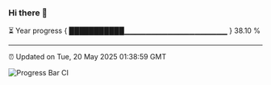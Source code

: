 ### Hi there 👋

⏳ Year progress { ███████████▁▁▁▁▁▁▁▁▁▁▁▁▁▁▁▁▁▁▁ } 38.10 %

---

⏰ Updated on Tue, 20 May 2025 01:38:59 GMT

![Progress Bar CI](https://github.com/liununu/liununu/workflows/Progress%20Bar%20CI/badge.svg)
